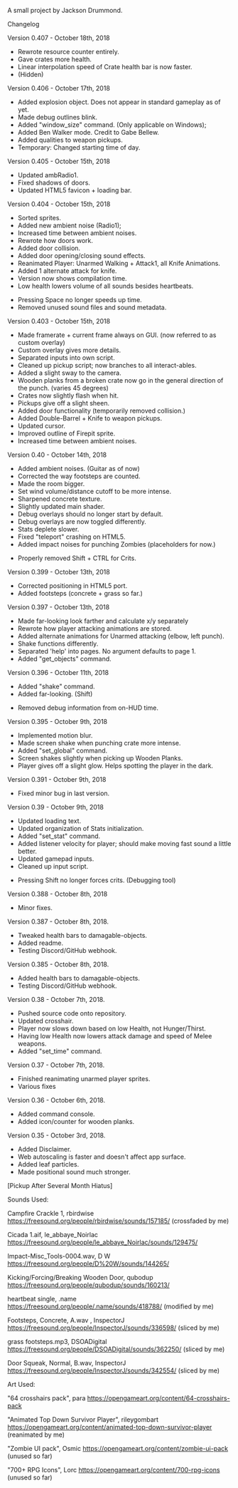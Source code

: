 
A small project by Jackson Drummond.

Changelog

Version 0.407 - October 18th, 2018
+ Rewrote resource counter entirely.
+ Gave crates more health.
+ Linear interpolation speed of Crate health bar is now faster.
+ (Hidden)

Version 0.406 - October 17th, 2018
+ Added explosion object. Does not appear in standard gameplay as of yet.
+ Made debug outlines blink.
+ Added "window_size" command. (Only applicable on Windows);
+ Added Ben Walker mode. Credit to Gabe Bellew.
+ Added qualities to weapon pickups.
+ Temporary: Changed starting time of day.

Version 0.405 - October 15th, 2018
+ Updated ambRadio1.
+ Fixed shadows of doors.
+ Updated HTML5 favicon + loading bar.

Version 0.404 - October 15th, 2018
+ Sorted sprites.
+ Added new ambient noise (Radio1);
+ Increased time between ambient noises.
+ Rewrote how doors work.
+ Added door collision.
+ Added door opening/closing sound effects.
+ Reanimated Player: Unarmed Walking + Attack1, all Knife Animations.
+ Added 1 alternate attack for knife.
+ Version now shows compilation time.
+ Low health lowers volume of all sounds besides heartbeats.
- Pressing Space no longer speeds up time.
- Removed unused sound files and sound metadata.

Version 0.403 - October 15th, 2018
+ Made framerate + current frame always on GUI. (now referred to as custom overlay)
+ Custom overlay gives more details.
+ Separated inputs into own script.
+ Cleaned up pickup script; now branches to all interact-ables.
+ Added a slight sway to the camera.
+ Wooden planks from a broken crate now go in the general direction of the punch. (varies 45 degrees)
+ Crates now slightly flash when hit.
+ Pickups give off a slight sheen.
+ Added door functionality (temporarily removed collision.)
+ Added Double-Barrel + Knife to weapon pickups.
+ Updated cursor.
+ Improved outline of Firepit sprite.
+ Increased time between ambient noises.

Version 0.40 - October 14th, 2018
+ Added ambient noises. (Guitar as of now)
+ Corrected the way footsteps are counted.
+ Made the room bigger.
+ Set wind volume/distance cutoff to be more intense.
+ Sharpened concrete texture.
+ Slightly updated main shader.
+ Debug overlays should no longer start by default.
+ Debug overlays are now toggled differently.
+ Stats deplete slower.
+ Fixed "teleport" crashing on HTML5.
+ Added impact noises for punching Zombies (placeholders for now.)
- Properly removed Shift + CTRL for Crits.

Version 0.399 - October 13th, 2018
+ Corrected positioning in HTML5 port.
+ Added footsteps (concrete + grass so far.)

Version 0.397 - October 13th, 2018
+ Made far-looking look farther and calculate x/y separately
+ Rewrote how player attacking animations are stored.
+ Added alternate animations for Unarmed attacking (elbow, left punch).
+ Shake functions differently.
+ Separated 'help' into pages. No argument defaults to page 1.
+ Added "get_objects" command.


Version 0.396 - October 11th, 2018
+ Added "shake" command.
+ Added far-looking. (Shift)
- Removed debug information from on-HUD time.

Version 0.395 - October 9th, 2018
+ Implemented motion blur.
+ Made screen shake when punching crate more intense.
+ Added "set_global" command.
+ Screen shakes slightly when picking up Wooden Planks.
+ Player gives off a slight glow. Helps spotting the player in the dark.

Version 0.391 - October 9th, 2018
+ Fixed minor bug in last version.

Version 0.39 - October 9th, 2018
+ Updated loading text.
+ Updated organization of Stats initialization.
+ Added "set_stat" command.
+ Added listener velocity for player; should make moving fast sound a little better.
+ Updated gamepad inputs.
+ Cleaned up input script.
- Pressing Shift no longer forces crits. (Debugging tool)

Version 0.388 - October 8th, 2018
+ Minor fixes.

Version 0.387 - October 8th, 2018.
+ Tweaked health bars to damagable-objects.
+ Added readme.
+ Testing Discord/GitHub webhook.

Version 0.385 - October 8th, 2018.
+ Added health bars to damagable-objects.
+ Testing Discord/GitHub webhook.

Version 0.38 - October 7th, 2018.
+ Pushed source code onto repository.
+ Updated crosshair.
+ Player now slows down based on low Health, not Hunger/Thirst.
+ Having low Health now lowers attack damage and speed of Melee weapons.
+ Added "set_time" command.

Version 0.37 - October 7th, 2018.
+ Finished reanimating unarmed player sprites.
+ Various fixes

Version 0.36 - October 6th, 2018.
+ Added command console.
+ Added icon/counter for wooden planks.

Version 0.35 - October 3rd, 2018.
+ Added Disclaimer.
+ Web autoscaling is faster and doesn't affect app surface.
+ Added leaf particles.
+ Made positional sound much stronger.

[Pickup After Several Month Hiatus]



Sounds Used:

Campfire Crackle 1, rbirdwise
https://freesound.org/people/rbirdwise/sounds/157185/
(crossfaded by me)

Cicada 1.aif, le_abbaye_Noirlac
https://freesound.org/people/le_abbaye_Noirlac/sounds/129475/

Impact-Misc_Tools-0004.wav, D W
https://freesound.org/people/D%20W/sounds/144265/

Kicking/Forcing/Breaking Wooden Door, qubodup
https://freesound.org/people/qubodup/sounds/160213/

heartbeat single, .name
https://freesound.org/people/.name/sounds/418788/
(modified by me)

Footsteps, Concrete, A.wav , InspectorJ
https://freesound.org/people/InspectorJ/sounds/336598/
(sliced by me)

grass footsteps.mp3, DSOADigital
https://freesound.org/people/DSOADigital/sounds/362250/
(sliced by me)

Door Squeak, Normal, B.wav, InspectorJ
https://freesound.org/people/InspectorJ/sounds/342554/
(sliced by me)

Art Used:

"64 crosshairs pack", para
https://opengameart.org/content/64-crosshairs-pack

"Animated Top Down Survivor Player", rileygombart
https://opengameart.org/content/animated-top-down-survivor-player
(reanimated by me)

"Zombie UI pack", Osmic
https://opengameart.org/content/zombie-ui-pack
(unused so far)

"700+ RPG Icons", Lorc
https://opengameart.org/content/700-rpg-icons
(unused so far)

